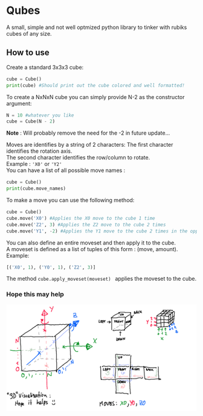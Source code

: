 # Qubes
A small, simple and not well optmized python library to tinker with rubiks cubes of any size.
## How to use
Create a standard 3x3x3 cube:
```python
cube = Cube()
print(cube) #Should print out the cube colored and well formatted!
```
To create a NxNxN cube you can simply provide N-2 as the constructor argument:
```python
N = 10 #whatever you like
cube = Cube(N - 2)
```
**Note** : Will probably remove the need for the -2 in future update...

Moves are identifies by a string of 2 characters:  The first character identifies the rotation axis.  
The second character identifies the row/column to rotate.  
Example : ```'X0'``` or ```'Y2'```  
You can have a list of all possible move names :
```python
cube = Cube()
print(cube.move_names)
```
To make a move you can use the following method:
```python
cube = Cube()
cube.move('X0') #Applies the X0 move to the cube 1 time
cube.move('Z2', 3) #Applies the Z2 move to the cube 2 times
cube.move('Y1', -2) #Applies the Y1 move to the cube 2 times in the opposite direction
```
You can also define an entire moveset and then apply it to the cube.  
A moveset is defined as a list of tuples of this form : (move, amount).  
Example:
```python
[('X0', 1), ('Y0', 1), ('Z2', 3)]
```
The method ```cube.apply_moveset(moveset) ``` applies the moveset to the cube.

### Hope this may help
![Visualization](images/Visualization.png)
